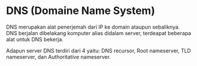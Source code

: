 # DNS (Domaine Name System)

DNS merupakan alat penerjemah dari IP ke domain ataupun sebaliknya. DNS berjalan dibelakang komputer alias didalam server, terdeapat beberapa alat untuk DNS bekerja.

Adapun server DNS terdiri dari 4 yaitu: DNS recursor, Root nameserver, TLD nameserver, dan Authoritative nameserver.
